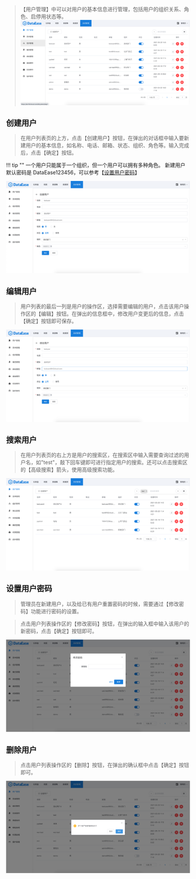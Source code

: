> 【用户管理】中可以对用户的基本信息进行管理，包括用户的组织关系、角色、启停用状态等。
![用户列表](../../img/system_management/用户列表.png)

## 创建用户
> 在用户列表页的上方，点击【创建用户】按钮，在弹出的对话框中输入要新建用户的基本信息，如名称、电话、邮箱、状态、组织、角色等。输入完成后，点击【确定】按钮。

!!! tip ""
	一个用户只能属于一个组织，但一个用户可以拥有多种角色。
	新建用户默认密码是 DataEase123456，可以参考【[设置用户密码](./user.md#_4)】

![创建用户](../../img/system_management/创建用户.png)

## 编辑用户
> 用户列表的最后一列是用户的操作区，选择需要编辑的用户，点击该用户操作区的【编辑】按钮。在弹出的信息框中，修改用户变更后的信息，点击【确定】按钮即可保存。

![编辑用户](../../img/system_management/编辑用户.png)

## 搜索用户
> 在用户列表页的右上方是用户的搜索区，在搜索区中输入需要查询过滤的用户名，如"test"，敲下回车键即可进行指定用户的搜索。还可以点击搜索区的【高级搜索】箭头，使用高级搜索功能。

![搜索用户](../../img/system_management/搜索用户.png)

## 设置用户密码
> 管理员在新建用户，以及给已有用户重置密码的时候，需要通过【修改密码】功能进行密码的设置。

> 点击用户列表操作区的【修改密码】按钮，在弹出的输入框中输入该用户的新密码，点击【确定】按钮即可。

![修改密码](../../img/system_management/修改密码.png)

## 删除用户
> 点击用户列表操作区的【删除】按钮，在弹出的确认框中点击【确定】按钮即可。

![删除用户](../../img/system_management/删除用户.png)
